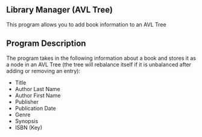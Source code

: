 ## Library Manager (AVL Tree)

This program allows you to add book information to an AVL Tree 

## Program Description

The program takes in the following information about a book and stores it as a node in an AVL Tree (the tree will rebalance itself if it is unbalanced after adding or removing an entry):
* Title
* Author Last Name
* Author First Name
* Publisher
* Publication Date
* Genre
* Synopsis
* ISBN (Key)

